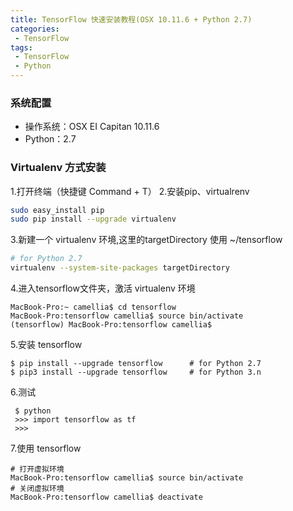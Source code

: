 ```yaml
---
title: TensorFlow 快速安装教程(OSX 10.11.6 + Python 2.7)
categories: 
 - TensorFlow 
tags: 
 - TensorFlow
 - Python
---
```

### 系统配置

 - 操作系统：OSX EI Capitan 10.11.6
 - Python：2.7

### Virtualenv 方式安装
1.打开终端（快捷键 Command + T）
2.安装pip、virtualrenv
```bash
sudo easy_install pip
sudo pip install --upgrade virtualenv  
```
3.新建一个  virtualenv 环境,这里的targetDirectory 使用  ~/tensorflow
```bash
# for Python 2.7
virtualenv --system-site-packages targetDirectory 
```
4.进入tensorflow文件夹，激活  virtualenv 环境
```
MacBook-Pro:~ camellia$ cd tensorflow
MacBook-Pro:tensorflow camellia$ source bin/activate
(tensorflow) MacBook-Pro:tensorflow camellia$
```
5.安装  tensorflow
```
$ pip install --upgrade tensorflow      # for Python 2.7
$ pip3 install --upgrade tensorflow     # for Python 3.n
```
6.测试
```
 $ python
 >>> import tensorflow as tf
 >>>
```
7.使用  tensorflow
```
# 打开虚拟环境
MacBook-Pro:tensorflow camellia$ source bin/activate
# 关闭虚拟环境
MacBook-Pro:tensorflow camellia$ deactivate
```







